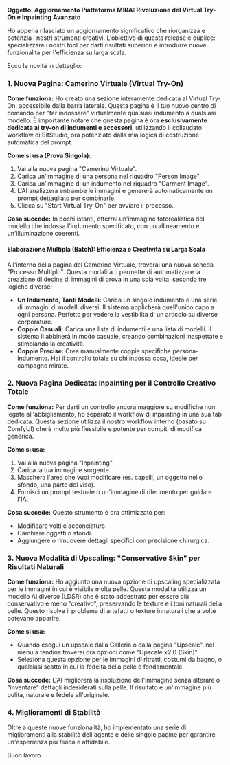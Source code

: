 **Oggetto: Aggiornamento Piattaforma MIRA: Rivoluzione del Virtual Try-On e Inpainting Avanzato**

Ho appena rilasciato un aggiornamento significativo che riorganizza e potenzia i nostri strumenti creativi. L'obiettivo di questa release è duplice: specializzare i nostri tool per darti risultati superiori e introdurre nuove funzionalità per l'efficienza su larga scala.

Ecco le novità in dettaglio:

### 1. Nuova Pagina: Camerino Virtuale (Virtual Try-On)

**Come funziona:** Ho creato una sezione interamente dedicata al Virtual Try-On, accessibile dalla barra laterale. Questa pagina è il tuo nuovo centro di comando per "far indossare" virtualmente qualsiasi indumento a qualsiasi modello. È importante notare che questa pagina è ora **esclusivamente dedicata al try-on di indumenti e accessori**, utilizzando il collaudato workflow di BitStudio, ora potenziato dalla mia logica di costruzione automatica del prompt.

**Come si usa (Prova Singola):**
1.  Vai alla nuova pagina "Camerino Virtuale".
2.  Carica un'immagine di una persona nel riquadro "Person Image".
3.  Carica un'immagine di un indumento nel riquadro "Garment Image".
4.  L'AI analizzerà entrambe le immagini e genererà automaticamente un prompt dettagliato per combinarle.
5.  Clicca su "Start Virtual Try-On" per avviare il processo.

**Cosa succede:** In pochi istanti, otterrai un'immagine fotorealistica del modello che indossa l'indumento specificato, con un allineamento e un'illuminazione coerenti.

#### Elaborazione Multipla (Batch): Efficienza e Creatività su Larga Scala

All'interno della pagina del Camerino Virtuale, troverai una nuova scheda "Processo Multiplo". Questa modalità ti permette di automatizzare la creazione di decine di immagini di prova in una sola volta, secondo tre logiche diverse:

-   **Un Indumento, Tanti Modelli:** Carica un singolo indumento e una serie di immagini di modelli diversi. Il sistema applicherà quell'unico capo a ogni persona. Perfetto per vedere la vestibilità di un articolo su diverse corporature.
-   **Coppie Casuali:** Carica una lista di indumenti e una lista di modelli. Il sistema li abbinerà in modo casuale, creando combinazioni inaspettate e stimolando la creatività.
-   **Coppie Precise:** Crea manualmente coppie specifiche persona-indumento. Hai il controllo totale su chi indossa cosa, ideale per campagne mirate.

### 2. Nuova Pagina Dedicata: Inpainting per il Controllo Creativo Totale

**Come funziona:** Per darti un controllo ancora maggiore su modifiche non legate all'abbigliamento, ho separato il workflow di inpainting in una sua tab dedicata. Questa sezione utilizza il nostro workflow interno (basato su ComfyUI) che è molto più flessibile e potente per compiti di modifica generica.

**Come si usa:**
1.  Vai alla nuova pagina "Inpainting".
2.  Carica la tua immagine sorgente.
3.  Maschera l'area che vuoi modificare (es. capelli, un oggetto nello sfondo, una parte del viso).
4.  Fornisci un prompt testuale o un'immagine di riferimento per guidare l'IA.

**Cosa succede:** Questo strumento è ora ottimizzato per:
-   Modificare volti e acconciature.
-   Cambiare oggetti o sfondi.
-   Aggiungere o rimuovere dettagli specifici con precisione chirurgica.

### 3. Nuova Modalità di Upscaling: "Conservative Skin" per Risultati Naturali

**Come funziona:** Ho aggiunto una nuova opzione di upscaling specializzata per le immagini in cui è visibile molta pelle. Questa modalità utilizza un modello AI diverso (LDSR) che è stato addestrato per essere più conservativo e meno "creativo", preservando le texture e i toni naturali della pelle. Questo risolve il problema di artefatti o texture innaturali che a volte potevano apparire.

**Come si usa:**
-   Quando esegui un upscale dalla Galleria o dalla pagina "Upscale", nel menu a tendina troverai ora opzioni come "Upscale x2.0 (Skin)".
-   Seleziona questa opzione per le immagini di ritratti, costumi da bagno, o qualsiasi scatto in cui la fedeltà della pelle è fondamentale.

**Cosa succede:** L'AI migliorerà la risoluzione dell'immagine senza alterare o "inventare" dettagli indesiderati sulla pelle. Il risultato è un'immagine più pulita, naturale e fedele all'originale.

### 4. Miglioramenti di Stabilità

Oltre a queste nuove funzionalità, ho implementato una serie di miglioramenti alla stabilità dell'agente e delle singole pagine per garantire un'esperienza più fluida e affidabile.

Buon lavoro.